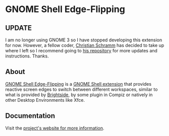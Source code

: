 # GNOME Shell Edge-Flipping

## UPDATE

I am no longer using GNOME 3 so I have stopped developing this extension for now. However, a fellow coder, [Christian Schramm](https://github.com/Ed-von-Schleck) has decided to take up where I left so I recommend going to [his repository](https://github.com/Ed-von-Schleck/gnome-shell-edge-flipping) for more updates and instructions. Thanks.

## About

[GNOME Shell Edge-Flipping](http://aguslr.github.com/gnome-shell-edge-flipping/) is a [GNOME Shell extension](https://live.gnome.org/GnomeShell/Extensions) that provides reactive screen edges to switch between different workspaces, similar to what is provided by [Brightside](http://catmur.co.uk/brightside/), by some plugin in Compiz or natively in other Desktop Environments like Xfce.


## Documentation

Visit the [project's website for more information](https://aguslr.github.com/gnome-shell-edge-flipping/).
